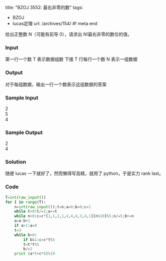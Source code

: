 title: "BZOJ 3552: 最右非零的数"
tags:
  - BZOJ
  - lucas定理
url: /archives/154/
#! meta end

给出正整数 N（可能有前导 0），请求出 N!最右非零的数位的值。

### Input
第一行一个数 T 表示数据组数
下接 T 行每行一个数 N 表示一组数据

### Output
对于每组数据，输出一行一个数表示这组数据的答案

### Sample Input
2  
5  
4

### Sample Output
2  
4

### Solution
随便 lucas 一下就好了，然而懒得写高精，就用了 python，于是实力 rank last。

### Code

```python
T=int(raw_input())
for I in range(T):
	n=int(raw_input());t=n;a=0;b=0;c=1
	while t>0:t/=2;a+=t
	while n>0:c=c*[1,1,2,1,4,4,4,3,4,1][n%10]%5;n/=5;b+=n
	a=a-b+1
	if a>1:a=0
	t=3
	while b>0:
		if b&1:c=c*t%5
		t=t*t%5
		b/=2
	print (a*5+c*6)%10
```
